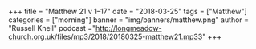 +++
title = "Matthew 21 v 1–17"
date = "2018-03-25"
tags = ["Matthew"]
categories = ["morning"]
banner = "img/banners/matthew.png"
author = "Russell Knell"
podcast ="http://longmeadow-church.org.uk/files/mp3/2018/20180325-matthew21.mp33"
+++
